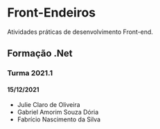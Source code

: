 # Front-Endeiros
 Atividades práticas de desenvolvimento Front-end.
 ## Formação .Net
 ### Turma 2021.1
 #### 15/12/2021
- Julie Claro de Oliveira
- Gabriel Amorim Souza Dória
- Fabrício Nascimento da Silva

